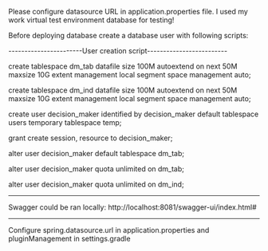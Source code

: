 Please configure datasource URL in application.properties file.
I used my work virtual test environment database for testing!

Before deploying database create a database user with following scripts:

-----------------------User creation script-------------------------

create tablespace dm_tab datafile size 100M autoextend on next 50M maxsize 10G extent management local segment space management auto;

create tablespace dm_ind datafile size 100M autoextend on next 50M maxsize 10G extent management local segment space management auto;

create user decision_maker identified by decision_maker default tablespace users temporary tablespace temp;

grant create session, resource to decision_maker;

alter user decision_maker default tablespace dm_tab;

alter user decision_maker quota unlimited on dm_tab;

alter user decision_maker quota unlimited on dm_ind;


-------------------------------------------------------------------------

Swagger could be ran locally: http://localhost:8081/swagger-ui/index.html#

-------------------------------------------------------------------------


Configure spring.datasource.url in application.properties
and pluginManagement in settings.gradle
